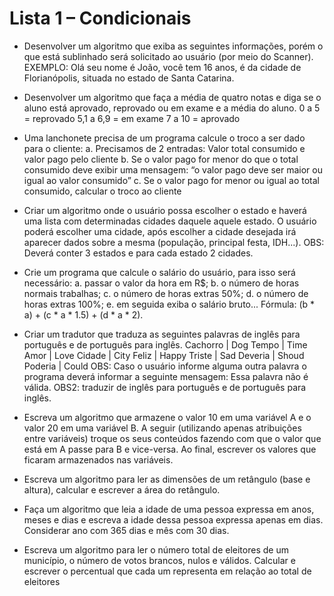 # Lista 1 – Condicionais

* Desenvolver um algoritmo que exiba as seguintes informações, porém o que está sublinhado será
solicitado ao usuário (por meio do Scanner).
EXEMPLO: Olá seu nome é João, você tem 16 anos, é da cidade de Florianópolis, situada
no estado de Santa Catarina.

* Desenvolver um algoritmo que faça a média de quatro notas e diga se o aluno está aprovado, reprovado ou
em exame e a média do aluno.
0 a 5 = reprovado
5,1 a 6,9 = em exame
7 a 10 = aprovado

* Uma lanchonete precisa de um programa calcule o troco a ser dado para o cliente:
a. Precisamos de 2 entradas: Valor total consumido e valor pago pelo cliente
b. Se o valor pago for menor do que o total consumido deve exibir uma mensagem: “o valor pago
deve ser maior ou igual ao valor consumido”
c. Se o valor pago for menor ou igual ao total consumido, calcular o troco ao cliente

* Criar um algoritmo onde o usuário possa escolher o estado e haverá uma lista com determinadas cidades
daquele aquele estado. O usuário poderá escolher uma cidade, após escolher a cidade desejada irá
aparecer dados sobre a mesma (população, principal festa, IDH...).
OBS: Deverá conter 3 estados e para cada estado 2 cidades.

* Crie um programa que calcule o salário do usuário, para isso será necessário:
a. passar o valor da hora em R$;
b. o número de horas normais trabalhas;
c. o número de horas extras 50%;
d. o número de horas extras 100%;
e. em seguida exiba o salário bruto... Fórmula: (b * a) + (c * a * 1.5) + (d * a * 2).

* Criar um tradutor que traduza as seguintes palavras de inglês para português e de português para inglês.
Cachorro | Dog
Tempo | Time
Amor | Love
Cidade | City
Feliz | Happy
Triste | Sad
Deveria | Shoud
Poderia | Could
OBS: Caso o usuário informe alguma outra palavra o programa deverá informar a seguinte mensagem: Essa
palavra não é válida.
OBS2: traduzir de inglês para português e de português para inglês.

* Escreva um algoritmo que armazene o valor 10 em uma variável A e o valor 20 em uma variável B. A seguir
(utilizando apenas atribuições entre variáveis) troque os seus conteúdos fazendo com que o valor que está
em A passe para B e vice-versa. Ao final, escrever os valores que ficaram armazenados nas variáveis.
* Escreva um algoritmo para ler as dimensões de um retângulo (base e altura), calcular e escrever a área do
retângulo.
* Faça um algoritmo que leia a idade de uma pessoa expressa em anos, meses e dias e escreva a idade dessa
pessoa expressa apenas em dias. Considerar ano com 365 dias e mês com 30 dias.
* Escreva um algoritmo para ler o número total de eleitores de um município, o número de votos brancos,
nulos e válidos. Calcular e escrever o percentual que cada um representa em relação ao total de eleitores
